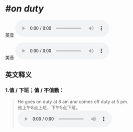 # ***\#on duty*** 
英音
<audio src="./media/on duty1_AAC.aac" controls="controls"></audio>

美音
<audio src="./media/on duty2_AAC.aac" controls="controls"></audio>



  

英文释义
---
### 1.**值 / 下班；值 / 不值勤：**  

 > He goes on duty at 8 am and comes off duty at 5 pm.  
 > 他上午8点上班，下午5点下班。    
<audio src="./media/duty-7.aac" controls="controls"></audio>



